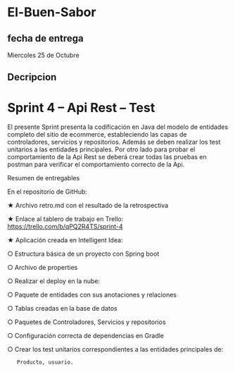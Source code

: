 # El-Buen-Sabor
## fecha de entrega
Miercoles 25 de Octubre

## Decripcion

# Sprint 4 – Api Rest – Test
El presente Sprint presenta la codificación en Java del modelo de entidades completo del sitio de ecommerce, 
estableciendo las capas de controladores, servicios y repositorios. Además se deben realizar los test unitarios a las entidades principales. 
Por otro lado para probar el comportamiento de la Api Rest se deberá crear todas las pruebas en postman para verificar el comportamiento correcto de la Api.

Resumen de entregables

En el repositorio de GitHub:

★ Archivo retro.md con el resultado de la retrospectiva

★ Enlace al tablero de trabajo en Trello: https://trello.com/b/qPQ2R4TS/sprint-4

★ Aplicación creada en Intelligent Idea:

○      Estructura básica de un proyecto con Spring boot

○      Archivo de properties

○      Realizar el deploy en la nube: 

○      Paquete de entidades con sus anotaciones y relaciones

○      Tablas creadas en la base de datos

○      Paquetes de Controladores, Servicios y repositorios

○      Configuración correcta de dependencias en Gradle

○      Crear los test unitarios correspondientes a las entidades principales de:

       Producto, usuario.



